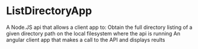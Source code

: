 # ListDirectoryApp

A Node.JS api that allows a client app to: 
  Obtain the full directory listing of a given directory path on the local filesystem where the api is running
An angular client app that makes a call to the API and displays reults
